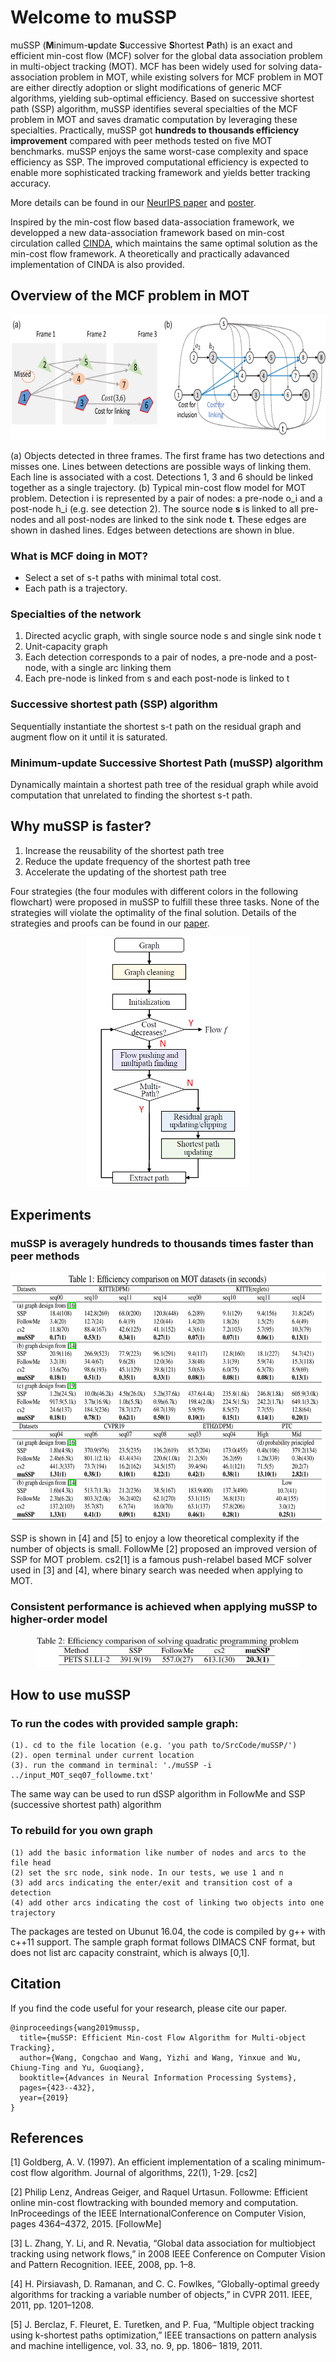 # Welcome to muSSP
muSSP (**M**inimum-**u**pdate **S**uccessive **S**hortest **P**ath) is an exact and efficient min-cost flow (MCF) solver for the global data association problem in multi-object tracking (MOT). MCF has been widely used for solving data-association problem in MOT, while existing solvers for MCF problem in MOT are either directly adoption or slight modifications of generic MCF algorithms, yielding sub-optimal efficiency. Based on successive shortest path (SSP) algorithm, muSSP identifies several specialties of the MCF problem in MOT and saves dramatic computation by leveraging these specialties. Practically, muSSP got **hundreds to thousands efficiency improvement** compared with peer methods tested on five MOT benchmarks. muSSP enjoys the same worst-case complexity and space efficiency as SSP. The improved computational efficiency is expected to enable more sophisticated tracking framework and yields better tracking accuracy.

More details can be found in our [NeurIPS paper](http://papers.nips.cc/paper/8334-mussp-efficient-min-cost-flow-algorithm-for-multi-object-tracking) and [poster](https://drive.google.com/file/d/1sVkRwuPQNmRLfbMt45-ylnA4YeqKjOLD/view).

Inspired by the min-cost flow based data-association framework, we developped a new data-association framework based on min-cost circulation called [CINDA](https://github.com/yu-lab-vt/CINDA), which maintains the same optimal solution as the min-cost flow framework. A theoretically and practically adavanced implementation of CINDA is also provided.

## Overview of the MCF problem in MOT
<p align="center">
  <img height="200" src="img/mcf_framework.png">
  
 (a) Objects detected in three frames. The first frame has two detections and misses one.
Lines between detections are possible ways of linking them. Each line is associated with a cost.
Detections 1, 3 and 6 should be linked together as a single trajectory. (b) Typical min-cost flow model for MOT problem. Detection i is represented by a pair of nodes: a pre-node o_i and a post-node h_i (e.g. see detection 2). The source node **s** is linked to all pre-nodes and all post-nodes are linked to the sink node **t**. These edges are shown in dashed lines. Edges between detections are shown in blue.
</p>

### What is MCF doing in MOT?
* Select a set of s-t paths with minimal total cost.
* Each path is a trajectory.

### Specialties of the network
1. Directed acyclic graph, with single source node s and single sink node t
2. Unit-capacity graph
3. Each detection corresponds to a pair of nodes, a pre-node and a post-node, with a single arc linking them
4. Each pre-node is linked from s and each post-node is linked to t

### Successive shortest path (SSP) algorithm 
Sequentially instantiate the shortest s-t path on the residual graph and augment flow on it until it is saturated.

### Minimum-update Successive Shortest Path (muSSP) algorithm
Dynamically maintain a shortest path tree of the residual graph while avoid computation that unrelated to finding the shortest s-t path.

## Why muSSP is faster?
1. Increase the reusability of the shortest path tree
2. Reduce the update frequency of the shortest path tree
3. Accelerate the updating of the shortest path tree

Four strategies (the four modules with different colors in the following flowchart) were proposed in muSSP to fulfill these three tasks. None of the strategies will violate the optimality of the final solution. Details of the strategies and proofs can be found in our [paper](http://papers.nips.cc/paper/8334-mussp-efficient-min-cost-flow-algorithm-for-multi-object-tracking).
<p align="center">
  <img height="400" src="img/flowchart.png">
</p>

## Experiments
### muSSP is averagely hundreds to thousands times faster than peer methods
<p align="center">
  <img height="400" src="img/mcf_efficiency.png">

SSP is shown in [4] and [5] to enjoy a low theoretical complexity if the number of objects is small.
FollowMe [2] proposed an improved version of SSP for MOT problem.
cs2[1] is a famous push-relabel based MCF solver used in [3] and [4], where binary search was needed when applying to MOT.
</p>

### Consistent performance is achieved when applying muSSP to higher-order model
<p align="center">
  <img height="50" src="img/quadratic_efficiency.png">
</p>

## How to use muSSP

### To run the codes with provided sample graph:
```
(1). cd to the file location (e.g. 'you path to/SrcCode/muSSP/')
(2). open terminal under current location
(3). run the command in terminal: './muSSP -i ../input_MOT_seq07_followme.txt'
```
The same way can be used to run dSSP algorithm in FollowMe and SSP (successive shortest path) algorithm

### To rebuild for you own graph
```
(1) add the basic information like number of nodes and arcs to the file head
(2) set the src node, sink node. In our tests, we use 1 and n
(3) add arcs indicating the enter/exit and transition cost of a detection
(4) add other arcs indicating the cost of linking two objects into one trajectory
```

The packages are tested on Ubunut 16.04, the code is compiled by g++ with c++11 support.
The sample graph format follows DIMACS CNF format, but does not list arc capacity constraint, which is always [0,1].

## Citation
If you find the code useful for your research, please cite our paper.
```
@inproceedings{wang2019mussp,
  title={muSSP: Efficient Min-cost Flow Algorithm for Multi-object Tracking},
  author={Wang, Congchao and Wang, Yizhi and Wang, Yinxue and Wu, Chiung-Ting and Yu, Guoqiang},
  booktitle={Advances in Neural Information Processing Systems},
  pages={423--432},
  year={2019}
}
```
## References
[1] Goldberg, A. V. (1997). An efficient implementation of a scaling minimum-cost flow algorithm. Journal of algorithms, 22(1), 1-29. [cs2]

[2] Philip Lenz, Andreas Geiger, and Raquel Urtasun. Followme: Efficient online min-cost flowtracking with bounded memory and computation.  InProceedings of the IEEE InternationalConference on Computer Vision, pages 4364–4372, 2015. [FollowMe]

[3] L. Zhang, Y. Li, and R. Nevatia, “Global data association for multiobject tracking using network flows,” in 2008 IEEE Conference on Computer Vision and Pattern Recognition. IEEE, 2008, pp. 1–8. 

[4] H. Pirsiavash, D. Ramanan, and C. C. Fowlkes, “Globally-optimal
greedy algorithms for tracking a variable number of objects,” in
CVPR 2011. IEEE, 2011, pp. 1201–1208.

[5] J. Berclaz, F. Fleuret, E. Turetken, and P. Fua, “Multiple object
tracking using k-shortest paths optimization,” IEEE transactions
on pattern analysis and machine intelligence, vol. 33, no. 9, pp. 1806–
1819, 2011.